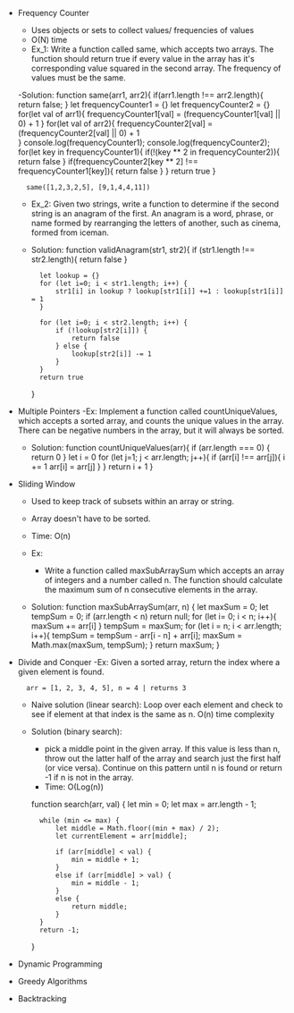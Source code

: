 - Frequency Counter
    - Uses objects or sets to collect values/ frequencies of values
    - O(N) time 
    - Ex_1: 
        Write a function called same, which accepts two arrays. The function should return true if every value in the array has it's corresponding value squared in the second array. The frequency of values must be the same.

    -Solution:
        function same(arr1, arr2){
            if(arr1.length !== arr2.length){
                return false;
            }
            let frequencyCounter1 = {}
            let frequencyCounter2 = {}
            for(let val of arr1){
                frequencyCounter1[val] = (frequencyCounter1[val] || 0) + 1
            }
            for(let val of arr2){
                frequencyCounter2[val] = (frequencyCounter2[val] || 0) + 1        
            }
            console.log(frequencyCounter1);
            console.log(frequencyCounter2);
            for(let key in frequencyCounter1){
                if(!(key ** 2 in frequencyCounter2)){
                    return false
                }
                if(frequencyCounter2[key ** 2] !== frequencyCounter1[key]){
                    return false
                }
            }
            return true
        }

        same([1,2,3,2,5], [9,1,4,4,11])


    - Ex_2: 
        Given two strings, write a function to determine if the second string is an anagram of the first. An anagram is a word, phrase, or name formed by rearranging the letters of another, such as cinema, formed from iceman.

    - Solution:
        function validAnagram(str1, str2){
            if (str1.length !== str2.length){
                return false
            }
            
            let lookup = {}
            for (let i=0; i < str1.length; i++) {
                str1[i] in lookup ? lookup[str1[i]] +=1 : lookup[str1[i]] = 1
            }
            
            for (let i=0; i < str2.length; i++) {
                if (!lookup[str2[i]]) {
                    return false
                } else {
                    lookup[str2[i]] -= 1
                }
            }
            return true
        }



- Multiple Pointers
    -Ex:
        Implement a function called countUniqueValues, which accepts a sorted array, and counts the unique values in the array. There can be negative numbers in the array, but it will always be sorted.

    - Solution:
        function countUniqueValues(arr){
            if (arr.length === 0) {
                return 0
            }
            let i = 0
            for (let j=1; j < arr.length; j++){
                if (arr[i] !== arr[j]){
                    i += 1
                    arr[i] = arr[j]
                } 
            }
            return i + 1
        }


- Sliding Window
    - Used to keep track of subsets within an array or string.
    - Array doesn't have to be sorted.
    - Time: O(n)

    - Ex:
        - Write a function called maxSubArraySum which accepts an array of integers and a number called n. The function should calculate the maximum sum of n consecutive elements in the array.

    - Solution:
        function maxSubArraySum(arr, n) {
            let maxSum = 0;
            let tempSum = 0;
            if (arr.length < n) return null;
            for (let i= 0; i < n; i++){
                maxSum += arr[i]
            }
            tempSum = maxSum;
            for (let i = n; i < arr.length; i++){
                tempSum = tempSum - arr[i - n] + arr[i];
                maxSum = Math.max(maxSum, tempSum);
            }
            return maxSum;
        }


- Divide and Conquer
    -Ex:
        Given a sorted array, return the index where a given element is found.

        arr = [1, 2, 3, 4, 5], n = 4 | returns 3

    - Naive solution (linear search):
        Loop over each element and check to see if element at that index is the same as n.
        O(n) time complexity

    - Solution (binary search):
        - pick a middle point in the given array. If this value is less than n, throw out the latter half of the array and search just the first half (or vice versa). Continue on this pattern until n is found or return -1 if n is not in the array.
        - Time: O(Log(n))

        function search(arr, val) {
            let min = 0;
            let max = arr.length - 1;

            while (min <= max) {
                let middle = Math.floor((min + max) / 2);
                let currentElement = arr[middle];

                if (arr[middle] < val) {
                    min = middle + 1;
                } 
                else if (arr[middle] > val) {
                    min = middle - 1;
                }
                else {
                    return middle;
                }
            }
            return -1;
        }




- Dynamic Programming
- Greedy Algorithms
- Backtracking